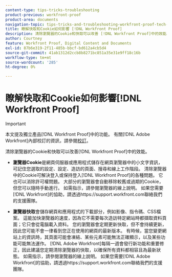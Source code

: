 ```yaml
---
content-type: tips-tricks-troubleshooting
product-previous: workfront-proof
product-area: documents
navigation-topic: tips-tricks-and-troubleshooting-workfront-proof-tech-corner
title: 瞭解快取和Cookie如何影響 [!DNL Workfront Proof]
description: 清除瀏覽器的Cookie和快取可以改善 [!DNL Workfront Proof]中的效能。
author: Courtney
feature: Workfront Proof, Digital Content and Documents
exl-id: 87b6e319-2f11-485b-bbcf-bd612a4cb5d4
source-git-commit: 41ab1312d2ccb8b8271bc851a35e31e9ff18c16b
workflow-type: tm+mt
source-wordcount: '285'
ht-degree: 0%

---
```


# 瞭解快取和Cookie如何影響[!DNL Workfront Proof]

>[!IMPORTANT]
>
>本文提及獨立產品[!DNL Workfront Proof]中的功能。 有關[!DNL Adobe Workfront]內部校訂的資訊，請參閱[校訂](../../../review-and-approve-work/proofing/proofing.md)。

清除瀏覽器的Cookie和快取可以改善[!DNL Workfront Proof]中的效能。

* **瀏覽器Cookie**&#x200B;是網頁伺服器或應用程式儲存在網頁瀏覽器中的小文字資訊，可記住您選取的設定、設定、造訪的頁面、搜尋和線上工作階段。
清除瀏覽器中的Cookie可解決登入或保持登入[!DNL Workfront Proof]的各種問題。 它也可以消除許可權問題。 大部分的瀏覽器會自動移除較舊或過期的Cookie，但您可以隨時手動進行。 如需指示，請參閱瀏覽器的線上說明。 如果您需要[!DNL Workfront]的協助，請透過https://support.workfront.com聯絡我們的支援團隊。

* **瀏覽器快取**&#x200B;會儲存網頁和應用程式的下載部分，例如影像、指令碼、CSS檔案。 這能加快瀏覽器的速度，因為它不需要每次造訪特定網站時都擷取資料頁面；它只會從電腦載入資料。
您的瀏覽器會定期更新快取，但不會持續更新，因此您可能不會一律看到您正在使用的網頁的最新版本。 有時候，當您變更網站上的資訊時，其頁面可能會凍結、某些元素可能無法正確顯示，以及某些功能可能無法運作。
  [!DNL Adobe Workfront]每隔一週會發行新功能和重要修正，因此建議您定期清除瀏覽器的快取，以確保所有資料都相容且為最新狀態。 如需指示，請參閱瀏覽器的線上說明。 如果您需要[!DNL Adobe Workfront]的協助，請透過https://support.workfront.com聯絡我們的支援團隊。

